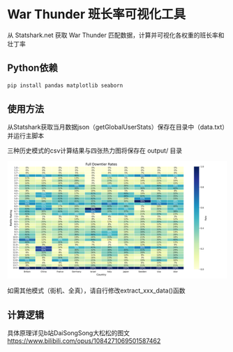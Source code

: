 # War Thunder 班长率可视化工具

从 Statshark.net 获取 War Thunder 匹配数据，计算并可视化各权重的班长率和壮丁率

## Python依赖
```bash
pip install pandas matplotlib seaborn
```

## 使用方法

从Statshark获取当月数据json（getGlobalUserStats）保存在目录中（data.txt）并运行主脚本

三种历史模式的csv计算结果与四张热力图将保存在 output/ 目录

<img src="output/ARB/full_downtier_rates_heatmap.png " alt="热力图示例" width="600" title="七月空历大班长">

如需其他模式（街机、全真），请自行修改extract_xxx_data()函数


## 计算逻辑
具体原理详见b站DaiSongSong大松松的图文
https://www.bilibili.com/opus/1084271069501587462
